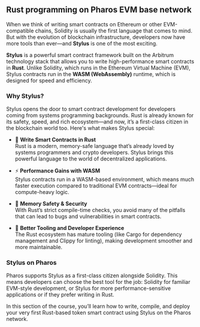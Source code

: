 ## Rust programming on Pharos EVM base network 

When we think of writing smart contracts on Ethereum or other EVM-compatible chains, Solidity is usually the first language that comes to mind. But with the evolution of blockchain infrastructure, developers now have more tools than ever—and **Stylus** is one of the most exciting.

**Stylus** is a powerful smart contract framework built on the Arbitrum technology stack that allows you to write high-performance smart contracts in **Rust**. Unlike Solidity, which runs in the Ethereum Virtual Machine (EVM), Stylus contracts run in the **WASM (WebAssembly)** runtime, which is designed for speed and efficiency.

### Why Stylus?

Stylus opens the door to smart contract development for developers coming from systems programming backgrounds. Rust is already known for its safety, speed, and rich ecosystem—and now, it’s a first-class citizen in the blockchain world too. Here's what makes Stylus special:

- 🦀 **Write Smart Contracts in Rust**  
  Rust is a modern, memory-safe language that’s already loved by systems programmers and crypto developers. Stylus brings this powerful language to the world of decentralized applications.

- ⚡ **Performance Gains with WASM**  
  Stylus contracts run in a WASM-based environment, which means much faster execution compared to traditional EVM contracts—ideal for compute-heavy logic.

- 🔐 **Memory Safety & Security**  
  With Rust’s strict compile-time checks, you avoid many of the pitfalls that can lead to bugs and vulnerabilities in smart contracts.

- 🔧 **Better Tooling and Developer Experience**  
  The Rust ecosystem has mature tooling (like Cargo for dependency management and Clippy for linting), making development smoother and more maintainable.

### Stylus on Pharos

Pharos supports Stylus as a first-class citizen alongside Solidity. This means developers can choose the best tool for the job: Solidity for familiar EVM-style development, or Stylus for more performance-sensitive applications or if they prefer writing in Rust.

In this section of the course, you’ll learn how to write, compile, and deploy your very first Rust-based token smart contract using Stylus on the Pharos network. 
